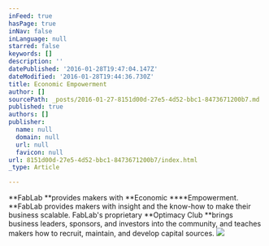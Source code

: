 ```yaml
---
inFeed: true
hasPage: true
inNav: false
inLanguage: null
starred: false
keywords: []
description: ''
datePublished: '2016-01-28T19:47:04.147Z'
dateModified: '2016-01-28T19:44:36.730Z'
title: Economic Empowerment
author: []
sourcePath: _posts/2016-01-27-8151d00d-27e5-4d52-bbc1-8473671200b7.md
published: true
authors: []
publisher:
  name: null
  domain: null
  url: null
  favicon: null
url: 8151d00d-27e5-4d52-bbc1-8473671200b7/index.html
_type: Article

---
```

**FabLab **provides makers with **Economic ****Empowerment. **FabLab provides makers with insight and the know-how to make their business scalable. FabLab's proprietary **Optimacy Club **brings business leaders, sponsors, and investors into the community, and teaches makers how to recruit, maintain, and develop capital sources.
![](https://the-grid-user-content.s3-us-west-2.amazonaws.com/2a08ca51-54ec-436d-a01a-05d396225386.jpg)